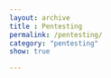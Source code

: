 ```yaml
---
layout: archive
title : Pentesting
permalink: /pentesting/
category: "pentesting"
show: true

---
```


